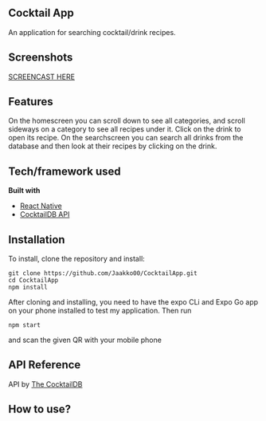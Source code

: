 ## Cocktail App
An application for searching cocktail/drink recipes.

## Screenshots
[SCREENCAST HERE](https://www.youtube.com/watch?v=IJkiq8hhMFY)




## Features
On the homescreen you can scroll down to see all categories, and scroll sideways on a category to see all recipes under it.
Click on the drink to open its recipe.
On the searchscreen you can search all drinks from the database and then look at their recipes by clicking on the drink.

## Tech/framework used

<b>Built with</b>
- [React Native](https://reactnative.dev)
- [CocktailDB API](https://www.thecocktaildb.com)
 
## Installation
To install, clone the repository and install:
```
git clone https://github.com/Jaakko00/CocktailApp.git
cd CocktailApp
npm install
```
After cloning and installing, you need to have the expo CLi and Expo Go app on your phone installed to test my application. Then run
```
npm start
```
and scan the given QR with your mobile phone

## API Reference

API by [The CocktailDB](https://www.thecocktaildb.com/api.php)

## How to use?

